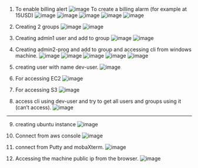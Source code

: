 1. To enable billing alert
![image](https://user-images.githubusercontent.com/126765452/230383563-92028930-a322-4fdc-9717-651f0853e2be.png)
To create a billing alarm (for example at 15USD)
![image](https://user-images.githubusercontent.com/126765452/230383648-6ee29d63-445f-4369-85a6-8d70df835624.png)
![image](https://user-images.githubusercontent.com/126765452/230383722-3c48516d-5b00-4014-9801-3b1d0be3358b.png)
![image](https://user-images.githubusercontent.com/126765452/230383765-7af70031-e09b-4781-8b3d-814702fdbdb8.png)
![image](https://user-images.githubusercontent.com/126765452/230383786-4a01c9a8-b711-45e0-8025-02a1647cddfa.png)
![image](https://user-images.githubusercontent.com/126765452/230383825-11186548-7c5d-48dd-b0e9-2a7f8fc5fa27.png)


2. Creating 2 groups
![image](https://user-images.githubusercontent.com/126765452/230383957-1f6212a3-9cce-4182-94a5-bb53850a92f3.png)
![image](https://user-images.githubusercontent.com/126765452/230383981-1ce5c5fc-46d4-44f4-9326-a6c658fcfbc9.png)

3. Creating admin1 user and add to group
![image](https://user-images.githubusercontent.com/126765452/230384102-114d1a8c-2b84-4cbd-ade6-454ab905028a.png)
![image](https://user-images.githubusercontent.com/126765452/230384141-558d52c6-8a90-4c08-a5a6-890eafb5297b.png)

4. Creating admin2-prog and add to group and accessing cli from windows machine.
![image](https://user-images.githubusercontent.com/126765452/230384217-543599df-60be-4172-879a-1ed1569e1e24.png)
![image](https://user-images.githubusercontent.com/126765452/230384253-2fddbdf5-3e15-4b04-aa0e-d5299c120b82.png)
![image](https://user-images.githubusercontent.com/126765452/230384288-d41e3584-16f9-40b5-8079-d15ecf3f25c0.png)
![image](https://user-images.githubusercontent.com/126765452/230384324-f567862b-c6b1-4107-8cf6-a84358d0d47b.png)
![image](https://user-images.githubusercontent.com/126765452/230384351-49d60cbd-bb11-45fe-91a2-bd7d5876615e.png)


5. creating user with name dev-user.
![image](https://user-images.githubusercontent.com/126765452/230384454-243a3f81-e076-41c5-a6f5-7e47d5c5c548.png)


6. For accessing EC2
![image](https://user-images.githubusercontent.com/126765452/230384577-ce7239db-9adb-436c-8bca-b40a0062268c.png)


7. For accessing S3
![image](https://user-images.githubusercontent.com/126765452/230384721-ec30484a-002d-4ecb-b462-0fd5b0d53fc4.png)

8. access cli using dev-user and try to get all users and groups using it (can’t access).
![image](https://user-images.githubusercontent.com/126765452/230384833-f528e53e-fb8a-4cd0-b89d-3df5b7ab2f95.png)

***************************************************************************************************************************************************************

9. creating ubuntu instance
![image](https://user-images.githubusercontent.com/126765452/230385141-4d227417-35e5-47ad-892a-c346dd5a60ad.png)

10. Connect from aws console
![image](https://user-images.githubusercontent.com/126765452/230385190-291f53f0-af80-4c4e-aab7-f790135e60db.png)

11. connect from Putty and mobaXterm.
![image](https://user-images.githubusercontent.com/126765452/230385395-bbfb828c-80b0-4257-8939-fc78ced410b4.png)


12. Accessing the machine public ip from the browser.
![image](https://user-images.githubusercontent.com/126765452/230385684-94331f72-94ab-47b5-8bbf-92e4d9dd5cf3.png)

